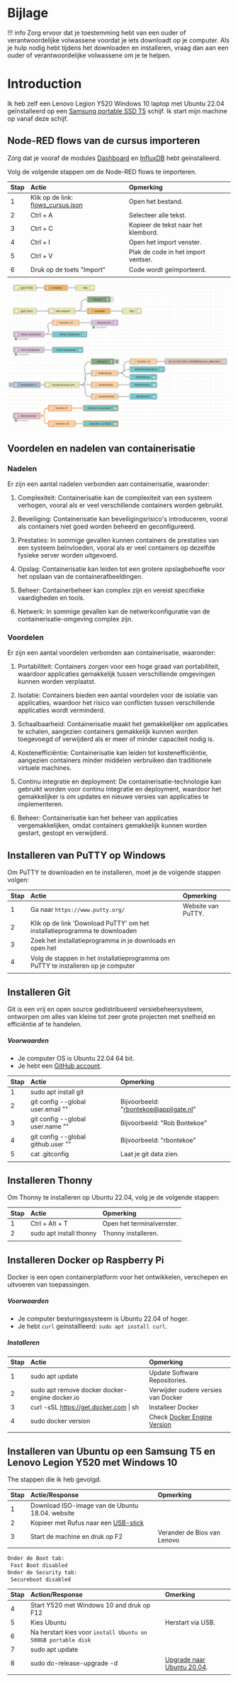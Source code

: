 # Bijlage

!!! info
    Zorg ervoor dat je toestemming hebt van een ouder of verantwoordelijke volwassene voordat je iets downloadt op je computer. Als je hulp nodig hebt tijdens het downloaden en installeren, vraag dan aan een ouder of verantwoordelijke volwassene om je te helpen.

# Introduction

Ik heb zelf een Lenovo Legion Y520 Windows 10 laptop met Ubuntu 22.04 geïnstalleerd op een [Samsung portable SSD T5](#Install-Ubuntu-on-Samsung-T5-and-Lemovo-Legion-Y520-with-Windows-10) schijf. Ik start mijn machine op vanaf deze schijf.


## Node-RED flows van de cursus importeren

Zorg dat je vooraf de modules [Dashboard](../chapter9/index.html#Stap-1-De-Node-RED-Dashboard-module-downloaden) en [InfluxDB](../chapter13/index.html#Stap-1-Stack-met-Grafana-en-Influxdb-maken) hebt geinstalleerd.

Volg de volgende stappen om de Node-RED flows te importeren.

|Stap        | Actie      | Opmerking |
|:---------- | :---------- |:---------- |
| 1 | Klik op de link: [flows_cursus.json](assets/flows_cursus.json) | Open het bestand. |
| 2 | Ctrl + A | Selecteer alle tekst. |
| 3 | Ctrl + C | Kopieer de tekst naar het klembord. |
| 4 | Ctrl + I | Open het import venster. |
| 5 | Ctrl + V | Plak de code in het import ventser. |
| 6 | Druk op de toets "Import" | Code wordt geïmporteerd. |
||

![fig_appendix_1](assets/fig_appendix_1.png)

## Voordelen en nadelen van containerisatie

### Nadelen
Er zijn een aantal nadelen verbonden aan containerisatie, waaronder:

1. Complexiteit: Containerisatie kan de complexiteit van een systeem verhogen, vooral als er veel verschillende containers worden gebruikt.

2. Beveiliging: Containerisatie kan beveiligingsrisico's introduceren, vooral als containers niet goed worden beheerd en geconfigureerd.

3. Prestaties: In sommige gevallen kunnen containers de prestaties van een systeem beïnvloeden, vooral als er veel containers op dezelfde fysieke server worden uitgevoerd.

4. Opslag: Containerisatie kan leiden tot een grotere opslagbehoefte voor het opslaan van de containerafbeeldingen.

5. Beheer: Containerbeheer kan complex zijn en vereist specifieke vaardigheden en tools.

6. Netwerk: In sommige gevallen kan de netwerkconfiguratie van de containerisatie-omgeving complex zijn.

### Voordelen

Er zijn een aantal voordelen verbonden aan containerisatie, waaronder:

1. Portabiliteit: Containers zorgen voor een hoge graad van portabiliteit, waardoor applicaties gemakkelijk tussen verschillende omgevingen kunnen worden verplaatst.

2. Isolatie: Containers bieden een aantal voordelen voor de isolatie van applicaties, waardoor het risico van conflicten tussen verschillende applicaties wordt verminderd.

3. Schaalbaarheid: Containerisatie maakt het gemakkelijker om applicaties te schalen, aangezien containers gemakkelijk kunnen worden toegevoegd of verwijderd als er meer of minder capaciteit nodig is.

4. Kostenefficiëntie: Containerisatie kan leiden tot kostenefficiëntie, aangezien containers minder middelen verbruiken dan traditionele virtuele machines.

5. Continu integratie en deployment: De containerisatie-technologie kan gebruikt worden voor continu integratie en deployment, waardoor het gemakkelijker is om updates en nieuwe versies van applicaties te implementeren.

6. Beheer: Containerisatie kan het beheer van applicaties vergemakkelijken, omdat containers gemakkelijk kunnen worden gestart, gestopt en verwijderd.

## Installeren van PuTTY op Windows

Om PuTTY te downloaden en te installeren, moet je de volgende stappen volgen:

Stap        | Actie      | Opmerking |
| :---------- | :---------- | :---------- |
| 1 | Ga naar `https://www.putty.org/` | Website van PuTTY. |
| 2 | Klik op de link 'Download PuTTY' om het installatieprogramma te downloaden | |
| 3 | Zoek het installatieprogramma in je downloads en open het |  |
| 4 | Volg de stappen in het installatieprogramma om PuTTY te installeren op je computer | |
||

## Installeren Git

Git is een vrij en open source gedistribueerd versiebeheersysteem, ontworpen om alles van kleine tot zeer grote projecten met snelheid en efficiëntie af te handelen.

##### Voorwaarden
- Je computer OS is Ubuntu 22.04 64 bit.
- Je hebt een [GitHub account](https://github.com/).

Stap        | Actie      | Opmerking |
| :---------- | :---------- | :---------- |
| 1 | sudo apt install git | |
| 2 | git config --global user.email "<your email address>" | Bijvoorbeeld: "rbontekoe@appligate.nl" |
| 3 | git config --global user.name "<your first and last name>" | Bijvoorbeeld: "Rob Bontekoe" |
| 4 | git config --global github.user "<your git hub name>" | Bijvoorbeeld: "rbontekoe" |
| 5 | cat .gitconfig | Laat je git data zien. |
||

## Installeren Thonny

Om Thonny te installeren op Ubuntu 22.04, volg je de volgende stappen:

|Stap        | Actie      | Opmerking |
|:---------- | :---------- |:---------- |
| 1 | Ctrl + Alt + T| Open het terminalvenster. |
| 2 | sudo apt install thonny | Thonny installeren. |
||

## Installeren Docker op Raspberry Pi

Docker is een open containerplatform voor het ontwikkelen, verschepen en uitvoeren van toepassingen.

##### Voorwaarden
- Je computer besturingssysteem is Ubuntu 22.04 of hoger.
- Je hebt `curl` geinstallleerd: `sudo apt install curl`.

##### Installeren

|Stap        | Actie      | Opmerking |
|:---------- | :---------- |:---------- |
| 1 | sudo apt update | Update Software Repositories. |
| 2 | sudo apt remove docker docker-engine docker.io | Verwijder oudere versies van Docker |
| 3 | curl -sSL https://get.docker.com \| sh| Installeer Docker |
| 4 | sudo docker version | Check [Docker Engine Version](https://docs.docker.com/engine/release-notes/) |
||

## Installeren van Ubuntu op een Samsung T5 en Lenovo Legion Y520 met Windows 10

The stappen die ik heb gevolgd.

|Stap        | Actie/Response | Opmerking |
|:---------- | :---------- |:---------- |
| 1 | Download ISO-image van de Ubuntu 18.04. website |  |
| 2 | Kopieer met Rufus naar een [USB-stick](https://github.com/kfechter/LegionY530Ubuntu/blob/master/Sections/CreateBootDrive.md) |  |
| 3 | Start de machine en druk op F2 | Verander de Bios van Lenovo |
||
```
Onder de Boot tab:
 Fast Boot disabled
Onder de Security tab:
 Secureboot disabled
```

|Stap        | Action/Response | Omerking |
|:---------- | :---------- |:---------- |
| 4 | Start Y520 met Windows 10 and druk op F12 |  |
| 5 | Kies Ubuntu | Herstart via USB. |
| 6 | Na herstart kies voor `install Ubuntu on 500GB portable disk` |  |
| 7 | sudo apt update |  |
| 8 | sudo do-release-upgrade -d | [Upgrade naar Ubuntu 20.04](https://ubuntu.com/blog/how-to-upgrade-from-ubuntu-18-04-lts-to-20-04-lts-today). |
||
